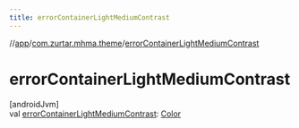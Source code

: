 ```yaml
---
title: errorContainerLightMediumContrast
---
```

//[app](../../index.html)/[com.zurtar.mhma.theme](index.html)/[errorContainerLightMediumContrast](error-container-light-medium-contrast.html)



# errorContainerLightMediumContrast



[androidJvm]\
val [errorContainerLightMediumContrast](error-container-light-medium-contrast.html): [Color](https://developer.android.com/reference/kotlin/androidx/compose/ui/graphics/Color.html)



